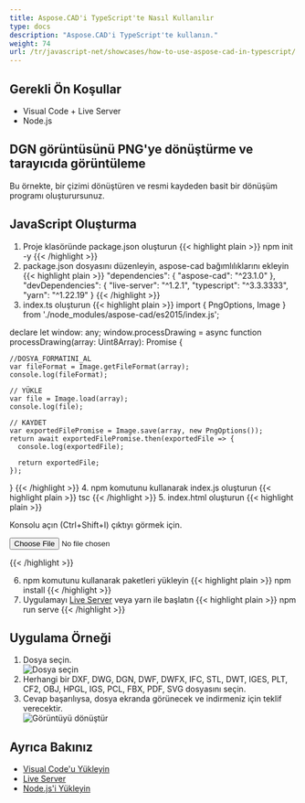 ```yaml
---
title: Aspose.CAD'i TypeScript'te Nasıl Kullanılır
type: docs
description: "Aspose.CAD'i TypeScript'te kullanın."
weight: 74
url: /tr/javascript-net/showcases/how-to-use-aspose-cad-in-typescript/
---
```


## Gerekli Ön Koşullar
- Visual Code + Live Server
- Node.js

## DGN görüntüsünü PNG'ye dönüştürme ve tarayıcıda görüntüleme

Bu örnekte, bir çizimi dönüştüren ve resmi kaydeden basit bir dönüşüm programı oluşturursunuz.

## JavaScript Oluşturma

1. Proje klasöründe package.json oluşturun
{{< highlight plain >}}
npm init -y
{{< /highlight >}}
2. package.json dosyasını düzenleyin, aspose-cad bağımlılıklarını ekleyin
{{< highlight plain >}}
"dependencies": {
    "aspose-cad": "^23.1.0"
  },
 "devDependencies": {
    "live-server": "^1.2.1",
    "typescript": "^3.3.3333",
    "yarn": "^1.22.19"
  }
{{< /highlight >}}
3. index.ts oluşturun
{{< highlight plain >}}
import { PngOptions, Image } from './node_modules/aspose-cad/es2015/index.js';

declare let window: any;
window.processDrawing = async function processDrawing(array: Uint8Array): Promise<any> {

    //DOSYA_FORMATINI_AL
    var fileFormat = Image.getFileFormat(array);
    console.log(fileFormat);
    
    // YÜKLE
    var file = Image.load(array);
    console.log(file);
    
    // KAYDET
    var exportedFilePromise = Image.save(array, new PngOptions());
    return await exportedFilePromise.then(exportedFile => {
      console.log(exportedFile);
      
      return exportedFile;
    });
}
{{< /highlight >}}
4. npm komutunu kullanarak index.js oluşturun
{{< highlight plain >}}
tsc
{{< /highlight >}}
5. index.html oluşturun
{{< highlight plain >}}
<!DOCTYPE html>
Konsolu açın (Ctrl+Shift+I) çıktıyı görmek için.

<script src="./node_modules/aspose-cad/dotnet.js"></script>
<script type="module" src="./node_modules/aspose-cad/es2015/index-js.js"></script>

<body>
	<input id="file" type="file">
	<img id="image" />
</body>

<script>
window.onload = async function () {
	document.querySelector('input').addEventListener('change', function() {
      var reader = new FileReader();
      reader.onload = function() {
      
          var arrayBuffer = this.result;
          var array = new Uint8Array(arrayBuffer);
          
		  //DOSYA_FORMATINI_AL
		  fileFormat = Aspose.CAD.Image.getFileFormat(array);
          console.log(fileFormat);
		  
		  // YÜKLE
		  file = Aspose.CAD.Image.load(array);
          console.log(file);
		  
		  // KAYDET
		  exportedFilePromise = Aspose.CAD.Image.save(array, new Aspose.CAD.PngOptions());
		  exportedFilePromise.then(exportedFile => {
			console.log(exportedFile);
			
			var urlCreator = window.URL || window.webkitURL;
			var blob = new Blob([exportedFile], { type: 'application/octet-stream' });
            var imageUrl = urlCreator.createObjectURL(blob);
            document.querySelector("#image").src = imageUrl;
		  });
      }
	  
      reader.readAsArrayBuffer(this.files[0]);
    }, 
	false);
};
</script>
{{< /highlight >}}

6. npm komutunu kullanarak paketleri yükleyin
{{< highlight plain >}}
npm install
{{< /highlight >}}
7. Uygulamayı [Live Server](https://marketplace.visualstudio.com/items?itemName=ritwickdey.LiveServer/) veya yarn ile başlatın
{{< highlight plain >}}
npm run serve
{{< /highlight >}}

## Uygulama Örneği

1. Dosya seçin.<br>
![Dosya seçin](/cad/_assets/javascript-net/typescript/choose-file.png)<br>
2. Herhangi bir DXF, DWG, DGN, DWF, DWFX, IFC, STL, DWT, IGES, PLT, CF2, OBJ, HPGL, IGS, PCL, FBX, PDF, SVG dosyasını seçin.
3. Cevap başarılıysa, dosya ekranda görünecek ve indirmeniz için teklif verecektir.<br>
![Görüntüyü dönüştür](/cad/_assets/javascript-net/typescript/convert-image.png)<br>
## Ayrıca Bakınız

- [Visual Code'u Yükleyin](https://code.visualstudio.com/)
- [Live Server](https://marketplace.visualstudio.com/items?itemName=ritwickdey.LiveServer/)
- [Node.js'i Yükleyin](https://nodejs.org/en/)
